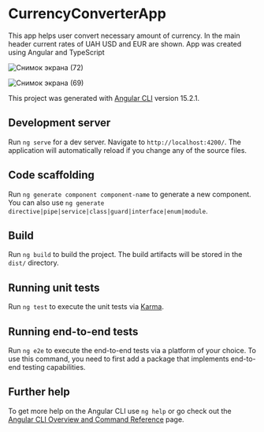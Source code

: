 # CurrencyConverterApp

This app helps user convert necessary amount of currency. In the main header current rates of UAH USD and EUR are shown. App was created using Angular and TypeScript

![Снимок экрана (72)](https://user-images.githubusercontent.com/111873795/224388728-3269faf6-488d-47ab-aca0-9235dfacf8c6.png)

![Снимок экрана (69)](https://user-images.githubusercontent.com/111873795/224386460-20c7a392-6f02-4c8f-90f8-03cb8e61544c.png)

This project was generated with [Angular CLI](https://github.com/angular/angular-cli) version 15.2.1.

## Development server

Run `ng serve` for a dev server. Navigate to `http://localhost:4200/`. The application will automatically reload if you change any of the source files.

## Code scaffolding

Run `ng generate component component-name` to generate a new component. You can also use `ng generate directive|pipe|service|class|guard|interface|enum|module`.

## Build

Run `ng build` to build the project. The build artifacts will be stored in the `dist/` directory.

## Running unit tests

Run `ng test` to execute the unit tests via [Karma](https://karma-runner.github.io).

## Running end-to-end tests

Run `ng e2e` to execute the end-to-end tests via a platform of your choice. To use this command, you need to first add a package that implements end-to-end testing capabilities.

## Further help

To get more help on the Angular CLI use `ng help` or go check out the [Angular CLI Overview and Command Reference](https://angular.io/cli) page.

